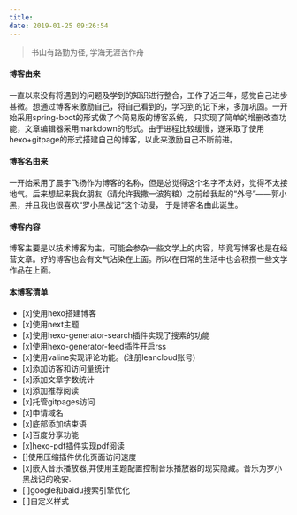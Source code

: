 ```yaml
---
title: 
date: 2019-01-25 09:26:54
---
```


>书山有路勤为径, 学海无涯苦作舟

 #### 博客由来  
  
  一直以来没有将遇到的问题及学到的知识进行整合，工作了近三年，感觉自己进步甚微。想通过博客来激励自己，将自己看到的，学习到的记下来，多加巩固。一开始采用spring-boot的形式做了个简易版的博客系统，
  只实现了简单的增删改查功能，文章编辑器采用markdown的形式。由于进程比较缓慢，遂采取了使用hexo+gitpage的形式搭建自己的博客，以此来激励自己不断前进。

 #### 博客名由来

 一开始采用了晨宇飞扬作为博客的名称，但是总觉得这个名字不太好，觉得不太接地气。后来想起来我女朋友（请允许我撒一波狗粮）之前给我起的“外号”——郭小黑，并且我也很喜欢“罗小黑战记”这个动漫，
 于是博客名由此诞生。

 #### 博客内容

 博客主要是以技术博客为主，可能会参杂一些文学上的内容，毕竟写博客也是在经营文章。好的博客也会有文气沾染在上面。所以在日常的生活中也会积攒一些文学作品在上面。

 #### 本博客清单

- [x]使用hexo搭建博客
- [x]使用next主题
- [x]使用hexo-generator-search插件实现了搜素的功能
- [x]使用hexo-generator-feed插件开启rss
- [x]使用valine实现评论功能。(注册leancloud账号)
- [x]添加访客和访问量统计
- [x]添加文章字数统计
- [x]添加推荐阅读
- [x]托管gitpages访问
- [x]申请域名
- [x]底部添加结束语
- [x]百度分享功能
- [x]hexo-pdf插件实现pdf阅读
- []使用压缩插件优化页面访问速度
- [x]嵌入音乐播放器,并使用主题配置控制音乐播放器的现实隐藏。音乐为罗小黑战记的晚安. 
- [ ]google和baidu搜索引擎优化
- [ ]自定义样式 

